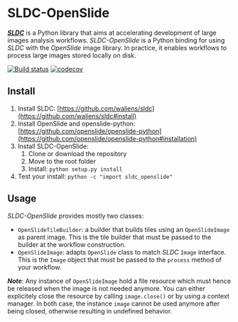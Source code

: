 # SLDC-OpenSlide

[*__SLDC__*](https://github.com/waliens/sldc) is a Python library that aims at accelerating development of large images analysis workflows.
*SLDC-OpenSlide* is a Python binding for using *SLDC* with the *OpenSlide* image library. In practice, it enables workflows to process large images stored locally on disk.

[![Build status](https://travis-ci.org/waliens/sldc-openslide.svg?branch=master)](https://travis-ci.org/waliens/sldc-openslide)
[![codecov](https://codecov.io/gh/waliens/sldc-openslide/branch/master/graph/badge.svg)](https://codecov.io/gh/waliens/sldc-openslide)

## Install

1. Install SLDC: [https://github.com/waliens/sldc](https://github.com/waliens/sldc#install)
2. Install OpenSlide and openslide-python: [https://github.com/openslide/openslide-python](https://github.com/openslide/openslide-python#installation)
3. Install SLDC-OpenSlide:
    1. Clone or download the repository
    2. Move to the root folder
    3. Install: `python setup.py install`
4. Test your install: `python -c "import sldc_openslide"`

## Usage

*SLDC-OpenSlide* provides mostly two classes:

* `OpenSlideTileBuilder`: a builder that builds tiles using an `OpenSlideImage` as parent image. This is the tile builder that must be passed to the builder at the workflow construction.
* `OpenSlideImage`: adapts `OpenSlide` class to match *SLDC* `Image` interface. This is the `Image` object that must be passed to the `process` method of your workflow.

*__Note__*: Any instance of `OpenSlideImage` hold a file resource which must hence be released when the image is not needed anymore. You can either explicitely close the resource by calling `image.close()` or by using a context manager. In both case, the instance `image` cannot be used anymore after being closed, otherwise resulting in undefined behavior.